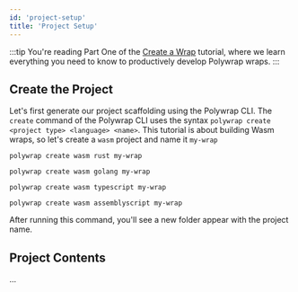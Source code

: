```yaml
---
id: 'project-setup'
title: 'Project Setup'
---
```


:::tip
You're reading Part One of the [Create a Wrap](../introduction) tutorial, where we learn everything you need to know to productively develop Polywrap wraps.
:::


## **Create the Project**

Let's first generate our project scaffolding using the Polywrap CLI. The `create` command of the Polywrap CLI uses the syntax `polywrap create <project type> <language> <name>`. This tutorial is about building Wasm wraps, so let's create a `wasm` project and name it `my-wrap`

<Tabs groupId="project">
  <TabItem value="rust" label="Rust">

  ```shell-session
  polywrap create wasm rust my-wrap
  ```

  </TabItem>

  <TabItem value="golang" label="Go">

  ```shell-session
  polywrap create wasm golang my-wrap
  ```

  </TabItem>

  <TabItem value="typescript" label="TypeScript">

  ```shell-session
  polywrap create wasm typescript my-wrap
  ```

  </TabItem>

  <TabItem value="assemblyscript" label="AssemblyScript">

  ```shell-session
  polywrap create wasm assemblyscript my-wrap
  ```

  </TabItem>
</Tabs>


After running this command, you'll see a new folder appear with the project name.

## Project Contents

...